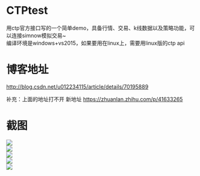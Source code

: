 # CTPtest
用ctp官方接口写的一个简单demo，具备行情、交易、k线数据以及策略功能，可以连接simnow模拟交易~<br>
编译环境是windows+vs2015，如果要用在linux上，需要用linux版的ctp api
# 博客地址
http://blog.csdn.net/u012234115/article/details/70195889


补充：上面的地址打不开 新地址 https://zhuanlan.zhihu.com/p/41633265

# 截图
![](http://img.blog.csdn.net/20170417215811398?watermark/2/text/aHR0cDovL2Jsb2cuY3Nkbi5uZXQvdTAxMjIzNDExNQ==/font/5a6L5L2T/fontsize/400/fill/I0JBQkFCMA==/dissolve/70/gravity/Center)<br/>
![](http://img.blog.csdn.net/20170418214637074?watermark/2/text/aHR0cDovL2Jsb2cuY3Nkbi5uZXQvdTAxMjIzNDExNQ==/font/5a6L5L2T/fontsize/400/fill/I0JBQkFCMA==/dissolve/70/gravity/Center)<br/>
![](http://img.blog.csdn.net/20170417215830533?watermark/2/text/aHR0cDovL2Jsb2cuY3Nkbi5uZXQvdTAxMjIzNDExNQ==/font/5a6L5L2T/fontsize/400/fill/I0JBQkFCMA==/dissolve/70/gravity/Center)<br/>
![](http://img.blog.csdn.net/20170418214714089?watermark/2/text/aHR0cDovL2Jsb2cuY3Nkbi5uZXQvdTAxMjIzNDExNQ==/font/5a6L5L2T/fontsize/400/fill/I0JBQkFCMA==/dissolve/70/gravity/Center)<br/>
![](http://img.blog.csdn.net/20170417215848789?watermark/2/text/aHR0cDovL2Jsb2cuY3Nkbi5uZXQvdTAxMjIzNDExNQ==/font/5a6L5L2T/fontsize/400/fill/I0JBQkFCMA==/dissolve/70/gravity/Center)

